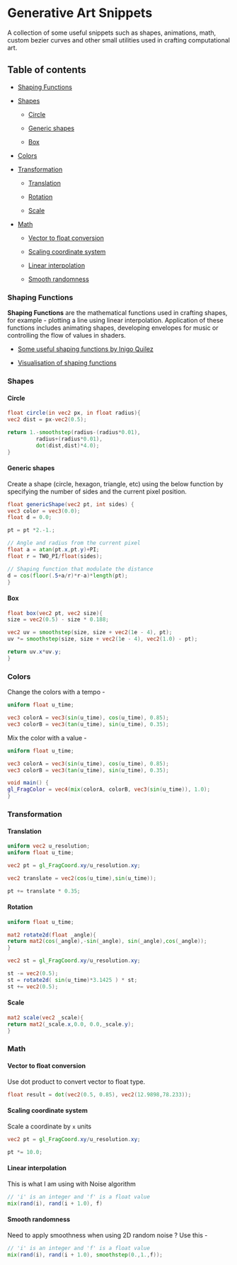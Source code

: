 # Generative Art Snippets

A collection of some useful snippets such as shapes, animations, math, custom bezier curves and other small utilities used in crafting computational art.

## Table of contents

* [Shaping Functions](#shaping-functions)

* [Shapes](#shapes)
  
  * [Circle](#circle)
  
  * [Generic shapes](#generic-shapes)
  
  * [Box](#box)
  
* [Colors](#colors)

* [Transformation](#transformation)

  * [Translation](#translation)
  
  * [Rotation](#rotation)
  
  * [Scale](#scale)
  
* [Math](#math)

  * [Vector to float conversion](#vector-to-float-conversion)
  
  * [Scaling coordinate system](#scaling-coordinate-system)
  
  * [Linear interpolation](#linear-interpolation)
  
  * [Smooth randomness](#smooth-randomness)
  
### Shaping Functions

**Shaping Functions** are the mathematical functions used in crafting shapes, for example - plotting a line using linear  interpolation. Application of these functions includes animating shapes, developing envelopes for music or controlling the flow of values in shaders.

* [Some useful shaping functions by Inigo Quilez](http://www.iquilezles.org/www/articles/functions/functions.htm)

* [Visualisation of shaping functions](https://shaping-functions.surge.sh)

### Shapes

#### Circle

```glsl
float circle(in vec2 px, in float radius){
vec2 dist = px-vec2(0.5);

return 1.-smoothstep(radius-(radius*0.01),
		 radius+(radius*0.01),
		 dot(dist,dist)*4.0);
}
```

#### Generic shapes

Create a shape (circle, hexagon, triangle, etc) using the below function by specifying the number of sides and the current pixel position.

```glsl
float genericShape(vec2 pt, int sides) {
vec3 color = vec3(0.0);
float d = 0.0;

pt = pt *2.-1.;

// Angle and radius from the current pixel
float a = atan(pt.x,pt.y)+PI;
float r = TWO_PI/float(sides);

// Shaping function that modulate the distance
d = cos(floor(.5+a/r)*r-a)*length(pt);
}
```

#### Box

```glsl
float box(vec2 pt, vec2 size){
size = vec2(0.5) - size * 0.188;

vec2 uv = smoothstep(size, size + vec2(1e - 4), pt);
uv *= smoothstep(size, size + vec2(1e - 4), vec2(1.0) - pt);

return uv.x*uv.y;
}
```

### Colors

Change the colors with a tempo -

```glsl
uniform float u_time;

vec3 colorA = vec3(sin(u_time), cos(u_time), 0.85);
vec3 colorB = vec3(tan(u_time), sin(u_time), 0.35);
```

Mix the color with a value -

```glsl
uniform float u_time;

vec3 colorA = vec3(sin(u_time), cos(u_time), 0.85);
vec3 colorB = vec3(tan(u_time), sin(u_time), 0.35);

void main() {
gl_FragColor = vec4(mix(colorA, colorB, vec3(sin(u_time)), 1.0);
}
```

### Transformation

#### Translation

```glsl
uniform vec2 u_resolution;
uniform float u_time;

vec2 pt = gl_FragCoord.xy/u_resolution.xy;

vec2 translate = vec2(cos(u_time),sin(u_time));

pt += translate * 0.35;
```

#### Rotation

```glsl
uniform float u_time;

mat2 rotate2d(float _angle){
return mat2(cos(_angle),-sin(_angle), sin(_angle),cos(_angle));
}

vec2 st = gl_FragCoord.xy/u_resolution.xy;

st -= vec2(0.5);
st = rotate2d( sin(u_time)*3.1425 ) * st;
st += vec2(0.5);
```

#### Scale

```glsl
mat2 scale(vec2 _scale){
return mat2(_scale.x,0.0, 0.0,_scale.y);
}
```

### Math

#### Vector to float conversion

Use dot product to convert vector to float type.

```glsl
float result = dot(vec2(0.5, 0.85), vec2(12.9898,78.233));
```

#### Scaling coordinate system

Scale a coordinate by `x` units

```glsl
vec2 pt = gl_FragCoord.xy/u_resolution.xy;

pt *= 10.0;
```

#### Linear interpolation

This is what I am using with Noise algorithm

```glsl
// 'i' is an integer and 'f' is a float value
mix(rand(i), rand(i + 1.0), f)
```

#### Smooth randomness

Need to apply smoothness when using 2D random noise ? Use this -

```glsl
// 'i' is an integer and 'f' is a float value
mix(rand(i), rand(i + 1.0), smoothstep(0.,1.,f));
```
